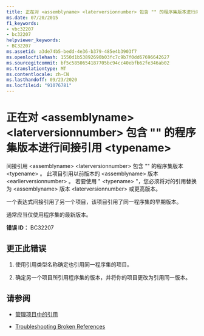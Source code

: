 ```yaml
---
title: 正在对 <assemblyname> <laterversionnumber> 包含 "" 的程序集版本进行间接引用 <typename>
ms.date: 07/20/2015
f1_keywords:
- vbc32207
- bc32207
helpviewer_keywords:
- BC32207
ms.assetid: a3de74b5-bedd-4e36-b379-485e4b3903f7
ms.openlocfilehash: 1550d1b53892690b03fc7c9b7f0dd67696642627
ms.sourcegitcommit: bf5c5850654187705bc94cc40ebfb62fe346ab02
ms.translationtype: MT
ms.contentlocale: zh-CN
ms.lasthandoff: 09/23/2020
ms.locfileid: "91076781"
---
```

# <a name="indirect-reference-is-being-made-to-assembly-assemblyname-version-laterversionnumber-which-contains-typename"></a>正在对 \<assemblyname> \<laterversionnumber> 包含 "" 的程序集版本进行间接引用 \<typename>

间接引用 \<assemblyname> \<laterversionnumber> 包含 "" 的程序集版本 \<typename> 。 此项目引用以前版本的 \<assemblyname> 版本 \<earlierversionnumber> 。 若要使用 " \<typename> "，您必须将对的引用替换为 \<assemblyname> 版本 \<laterversionnumber> 或更高版本。  
  
 一个表达式间接引用了另一个项目，该项目引用了同一程序集的早期版本。  
  
 通常应当仅使用程序集的最新版本。  
  
 **错误 ID：** BC32207  
  
## <a name="to-correct-this-error"></a>更正此错误  
  
1. 使用引用类型名称确定也引用同一程序集的项目。  
  
2. 确定另一个项目所引用程序集的版本，并将你的项目更改为引用同一版本。  
  
## <a name="see-also"></a>请参阅

- [管理项目中的引用](/visualstudio/ide/managing-references-in-a-project)

- [Troubleshooting Broken References](/visualstudio/ide/troubleshooting-broken-references)
